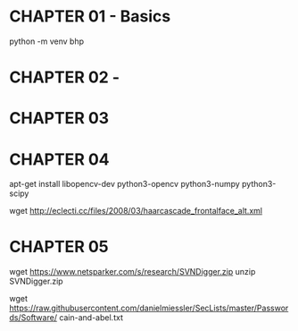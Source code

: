 # CHAPTER 01 - Basics
python -m venv bhp
# CHAPTER 02 - 
# CHAPTER 03
# CHAPTER 04
apt-get install libopencv-dev python3-opencv python3-numpy python3-scipy

wget http://eclecti.cc/files/2008/03/haarcascade_frontalface_alt.xml
# CHAPTER 05
wget https://www.netsparker.com/s/research/SVNDigger.zip
unzip SVNDigger.zip

wget https://raw.githubusercontent.com/danielmiessler/SecLists/master/Passwords/Software/
cain-and-abel.txt
